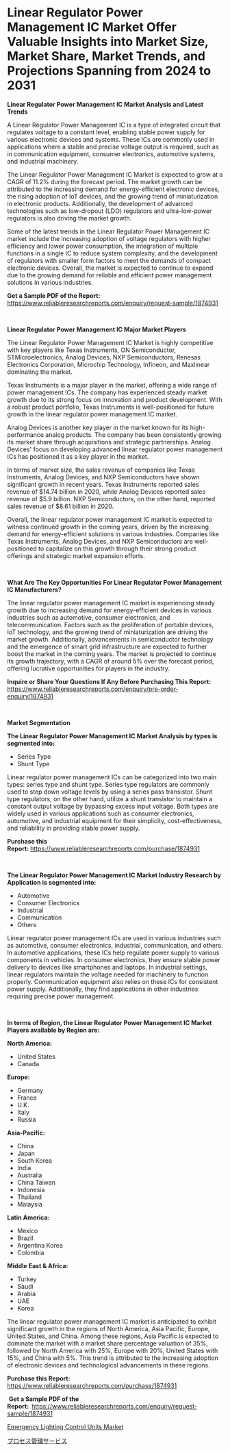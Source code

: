<p><h1>Linear Regulator Power Management IC Market Offer Valuable Insights into Market Size, Market Share, Market Trends, and Projections Spanning from 2024 to 2031</h1></p><p><strong>Linear Regulator Power Management IC Market Analysis and Latest Trends</strong></p>
<p><p>A Linear Regulator Power Management IC is a type of integrated circuit that regulates voltage to a constant level, enabling stable power supply for various electronic devices and systems. These ICs are commonly used in applications where a stable and precise voltage output is required, such as in communication equipment, consumer electronics, automotive systems, and industrial machinery.</p><p>The Linear Regulator Power Management IC Market is expected to grow at a CAGR of 11.2% during the forecast period. The market growth can be attributed to the increasing demand for energy-efficient electronic devices, the rising adoption of IoT devices, and the growing trend of miniaturization in electronic products. Additionally, the development of advanced technologies such as low-dropout (LDO) regulators and ultra-low-power regulators is also driving the market growth.</p><p>Some of the latest trends in the Linear Regulator Power Management IC market include the increasing adoption of voltage regulators with higher efficiency and lower power consumption, the integration of multiple functions in a single IC to reduce system complexity, and the development of regulators with smaller form factors to meet the demands of compact electronic devices. Overall, the market is expected to continue to expand due to the growing demand for reliable and efficient power management solutions in various industries.</p></p>
<p><strong>Get a Sample PDF of the Report:&nbsp;</strong> <a href="https://www.reliableresearchreports.com/enquiry/request-sample/1874931">https://www.reliableresearchreports.com/enquiry/request-sample/1874931</a></p>
<p>&nbsp;</p>
<p><strong>Linear Regulator Power Management IC Major Market Players</strong></p>
<p><p>The Linear Regulator Power Management IC Market is highly competitive with key players like Texas Instruments, ON Semiconductor, STMicroelectronics, Analog Devices, NXP Semiconductors, Renesas Electronics Corporation, Microchip Technology, Infineon, and Maxlinear dominating the market.</p><p>Texas Instruments is a major player in the market, offering a wide range of power management ICs. The company has experienced steady market growth due to its strong focus on innovation and product development. With a robust product portfolio, Texas Instruments is well-positioned for future growth in the linear regulator power management IC market.</p><p>Analog Devices is another key player in the market known for its high-performance analog products. The company has been consistently growing its market share through acquisitions and strategic partnerships. Analog Devices' focus on developing advanced linear regulator power management ICs has positioned it as a key player in the market.</p><p>In terms of market size, the sales revenue of companies like Texas Instruments, Analog Devices, and NXP Semiconductors have shown significant growth in recent years. Texas Instruments reported sales revenue of $14.74 billion in 2020, while Analog Devices reported sales revenue of $5.9 billion. NXP Semiconductors, on the other hand, reported sales revenue of $8.61 billion in 2020.</p><p>Overall, the linear regulator power management IC market is expected to witness continued growth in the coming years, driven by the increasing demand for energy-efficient solutions in various industries. Companies like Texas Instruments, Analog Devices, and NXP Semiconductors are well-positioned to capitalize on this growth through their strong product offerings and strategic market expansion efforts.</p></p>
<p>&nbsp;</p>
<p><strong>What Are The Key Opportunities For Linear Regulator Power Management IC Manufacturers?</strong></p>
<p><p>The linear regulator power management IC market is experiencing steady growth due to increasing demand for energy-efficient devices in various industries such as automotive, consumer electronics, and telecommunication. Factors such as the proliferation of portable devices, IoT technology, and the growing trend of miniaturization are driving the market growth. Additionally, advancements in semiconductor technology and the emergence of smart grid infrastructure are expected to further boost the market in the coming years. The market is projected to continue its growth trajectory, with a CAGR of around 5% over the forecast period, offering lucrative opportunities for players in the industry.</p></p>
<p><strong>Inquire or Share Your Questions If Any Before Purchasing This Report:</strong> <a href="https://www.reliableresearchreports.com/enquiry/pre-order-enquiry/1874931">https://www.reliableresearchreports.com/enquiry/pre-order-enquiry/1874931</a></p>
<p>&nbsp;</p>
<p><strong>Market Segmentation</strong></p>
<p><strong>The Linear Regulator Power Management IC Market Analysis by types is segmented into:</strong></p>
<p><ul><li>Series Type</li><li>Shunt Type</li></ul></p>
<p><p>Linear regulator power management ICs can be categorized into two main types: series type and shunt type. Series type regulators are commonly used to step down voltage levels by using a series pass transistor. Shunt type regulators, on the other hand, utilize a shunt transistor to maintain a constant output voltage by bypassing excess input voltage. Both types are widely used in various applications such as consumer electronics, automotive, and industrial equipment for their simplicity, cost-effectiveness, and reliability in providing stable power supply.</p></p>
<p><strong>Purchase this Report:&nbsp;</strong><a href="https://www.reliableresearchreports.com/purchase/1874931">https://www.reliableresearchreports.com/purchase/1874931</a></p>
<p>&nbsp;</p>
<p><strong>The Linear Regulator Power Management IC Market Industry Research by Application is segmented into:</strong></p>
<p><ul><li>Automotive</li><li>Consumer Electronics</li><li>Industrial</li><li>Communication</li><li>Others</li></ul></p>
<p><p>Linear regulator power management ICs are used in various industries such as automotive, consumer electronics, industrial, communication, and others. In automotive applications, these ICs help regulate power supply to various components in vehicles. In consumer electronics, they ensure stable power delivery to devices like smartphones and laptops. In industrial settings, linear regulators maintain the voltage needed for machinery to function properly. Communication equipment also relies on these ICs for consistent power supply. Additionally, they find applications in other industries requiring precise power management.</p></p>
<p>&nbsp;</p>
<p><strong>In terms of Region, the Linear Regulator Power Management IC Market Players available by Region are:</strong></p>
<p>
    <p> <strong> North America: </strong>
        <ul>
            <li>United States</li>
            <li>Canada</li>
        </ul>
        </p> 
    <p> <strong> Europe: </strong>
        <ul>
            <li>Germany</li>
            <li>France</li>
            <li>U.K.</li>
            <li>Italy</li>
            <li>Russia</li>
        </ul>
        </p> 
    <p> <strong> Asia-Pacific: </strong>
        <ul>
            <li>China</li>
            <li>Japan</li>
            <li>South Korea</li>
            <li>India</li>
            <li>Australia</li>
            <li>China Taiwan</li>
            <li>Indonesia</li>
            <li>Thailand</li>
            <li>Malaysia</li>
        </ul>
        </p> 
    <p> <strong> Latin America: </strong>
        <ul>
            <li>Mexico</li>
            <li>Brazil</li>
            <li>Argentina Korea</li>
            <li>Colombia</li>
        </ul>
        </p> 
    <p> <strong> Middle East & Africa: </strong>
        <ul>
            <li>Turkey</li>
            <li>Saudi</li>
            <li>Arabia</li>
            <li>UAE</li>
            <li>Korea</li>
        </ul>
    </p>
    </p>
<p><p>The linear regulator power management IC market is anticipated to exhibit significant growth in the regions of North America, Asia Pacific, Europe, United States, and China. Among these regions, Asia Pacific is expected to dominate the market with a market share percentage valuation of 35%, followed by North America with 25%, Europe with 20%, United States with 15%, and China with 5%. This trend is attributed to the increasing adoption of electronic devices and technological advancements in these regions.</p></p>
<p><strong>Purchase this Report: </strong><a href="https://www.reliableresearchreports.com/purchase/1874931">https://www.reliableresearchreports.com/purchase/1874931</a></p>
<p>&nbsp;<strong>Get a Sample PDF of the Report:&nbsp;&nbsp;</strong><a href="https://www.reliableresearchreports.com/enquiry/request-sample/1874931">https://www.reliableresearchreports.com/enquiry/request-sample/1874931</a></p>
<p><strong></strong></p>
<p><p><a href="https://github.com/GroverBarry/Market-Research-Report-List-4/blob/main/emergency-lighting-control-units-market.md">Emergency Lighting Control Units Market</a></p><p><a href="https://github.com/ppmazlotr77499/Market-Research-Report-List-1/blob/main/504006513781.md">プロセス管理サービス</a></p></p>